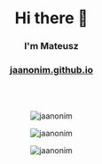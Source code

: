 <h1 align="center" > Hi there 👋 </h1>
<h3 align="center" > I'm Mateusz </h3>

<h3 align="center">
<a href="https://jaanonim.github.io/">jaanonim.github.io</a>
</h3>

<br><br>

<p align="center"> <img src="https://github-profile-trophy.vercel.app/?username=jaanonim&theme=onedark&row=2&column=3" alt="jaanonim"> </p>
<p align="center"> <img src="https://github-readme-stats.vercel.app/api/top-langs/?username=jaanonim&layout=compact&theme=onedark" alt="jaanonim"> </p>
<p align="center"> <img aling="center" src="https://github-readme-stats.vercel.app/api?username=jaanonim&theme=onedark" alt="jaanonim"> </p>


<!--
**jaanonim/jaanonim** is a ✨ _special_ ✨ repository because its `README.md` (this file) appears on your GitHub profile.

Here are some ideas to get you started:

- 🔭 I’m currently working on ...
- 🌱 I’m currently learning ...
- 👯 I’m looking to collaborate on ...
- 🤔 I’m looking for help with ...
- 💬 Ask me about ...
- 📫 How to reach me: ...
- 😄 Pronouns: ...
- ⚡ Fun fact: ...
-->
